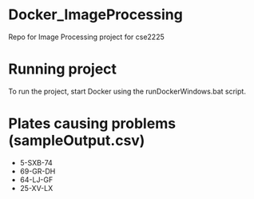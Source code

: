 # Docker_ImageProcessing
Repo for Image Processing project for cse2225

# Running project
To run the project, start Docker using the runDockerWindows.bat script.

# Plates causing problems (sampleOutput.csv)
- 5-SXB-74
- 69-GR-DH
- 64-LJ-GF
- 25-XV-LX